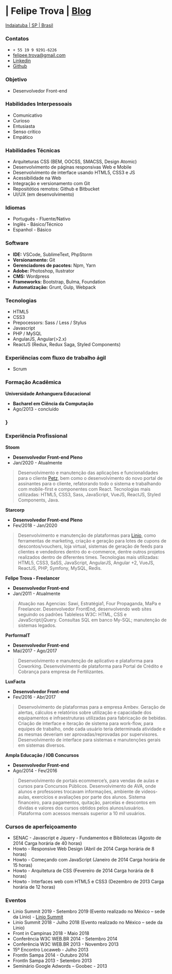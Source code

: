 # | Felipe Trova | [Blog](http://felipetrova.github.io/) #
[Indaiatuba | SP | Brasil](https://goo.gl/maps/TMGJSgDYEVCoyBtG6)

### Contatos ### 
* `+ 55 19 9 9291-6226`
* felipee.trova@gmail.com 
* [Linkedin](https://www.linkedin.com/in/felipetrova/)
* [Github](https://github.com/felipetrova)

### Objetivo ###
* Desenvolvedor Front-end

### Habilidades Interpessoais ###
* Comunicativo 
* Curioso
* Entusiasta
* Senso crítico
* Empático

### Habilidades Técnicas ###
* Arquiteturas CSS (BEM, OOCSS, SMACSS, Design Atomic)
* Desenvolvimento de páginas responsivas Web e Mobile
* Desenvolvimento de interface usando HTML5, CSS3 e JS
* Acessibilidade na Web
* Integração e versionamento com Git
* Repositótios remotos: Github e Bitbucket
* UI/UX (em desenvolvimento)

### Idiomas ### 
* Português - Fluente/Nativo
* Inglês - Básico/Técnico
* Espanhol - Básico

### Software ###
* **IDE:** VSCode, SublimeText, PhpStorm
* **Versionamento:** Git
* **Gerenciadores de pacotes:** Npm, Yarn
* **Adobe:** Photoshop, Ilustrator
* **CMS:** Wordpress
* **Frameworks:** Bootstrap, Bulma, Foundation
* **Automatização:** Grunt, Gulp, Webpack

### Tecnologias ###
* HTML5
* CSS3
* Prepocessors: Sass / Less / Stylus
* Javascript
* PHP / MySQL
* AngularJS, Angular(>2.x)
* ReactJS (Redux, Redux Saga, Styled Components)

### Experiências com fluxo de trabalho ágil ### 
* Scrum

### Formação Acadêmica ###
**Universidade Anhanguera Educacional**
* **Bacharel em Ciência da Computação**
* Ago/2013 - concluído
### } ###

### Experiência Profissional ###
**Stoom**
* **Desenvolvedor Front-end Pleno**
* Jan/2020 - Atualmente
> Desenvolvimento e manutenção das aplicações e funcionalidades para o cliente [Petz](https://www.petz.com.br/), bem como o desenvolvimento do novo portal de assinantes para o cliente, refatorando todo o sistema e trabalhando com mobile-first e componentes com React. Tecnologias mais utilizadas: HTML5, CSS3, Sass, JavaScript, VueJS, ReactJS, Styled Components, Java.

**Starcorp**
* **Desenvolvedor Front-end Pleno**
* Fev/2018 - Jan/2020
> Desenvolvimento e manutenção de plataformas para [Linio](https://www.linio.com/), como ferramentas de marketing, criação e geração para lotes de cupons de descontos/vouchers, loja virtual, sistemas de geração de feeds para clientes e vendedores dentro do e-commerce, dentre outros projetos realizados dentro de diferentes times. Tecnologias mais utilizadas: HTML5, CSS3, SaSS, JavaScript, AngularJS, Angular +2, VueJS, ReactJS, PHP, Symfony, MySQL, Redis.

**Felipe Trova - Freelancer**
* **Desenvolvedor Front-end**
* Jan/2011 - Atualmente
> Atuação nas Agencias: Sawi, Estratégia1, Four Propaganda, MaPa e Freelancer.
Desenvolvedor FrontEnd, desenvolvendo web sites seguindo os padrões Tableless W3C: HTML, CSS e JavaScript/jQuery. Consultas SQL em banco My-SQL; manutenção de sistemas legados.

**PerformaIT**
* **Desenvolvedor Front-end**
* Mai/2017 - Ago/2017
> Desenvolvimento e manutenção de aplicativo e plataforma para Coworking. Desenvolvimento de plataforma para Portal de Crédito e Cobrança para empresa de Fertilizantes.

**LuxFacta**
* **Desenvolvedor Front-end**
* Fev/2016 - Abr/2017
> Desenvolvimento de plataformas para a empresa Ambev. Geração de alertas, cálculos e relatórios sobre utilização e capacidade dos equipamentos e infraestruturas utilizadas para fabricação de bebidas. Criação de interface e iteração de sistema para work-flow, para equipes de trabalho, onde cada usuário teria determinada atividade e as mesmas deveriam ser aprovadas/reprovadas por supervisores. Desenvolvimento de interface para sistemas e manutenções gerais em sistemas diversos.

**Ampla Educação / IOB Concursos**
* **Desenvolvedor Front-end**
* Ago/2014 - Fev/2016
> Desenvolvimento de portais ecommerce’s, para vendas de aulas e cursos para Concursos Públicos. Desenvolvimento de AVA, onde alunos e professores trocavam informações, ambiente de videos-aulas, exercícios e avaliações por parte dos alunos. Sistema financeiro, para pagamentos, quitação, parcelas e descontos em dividas e valores dos cursos obtidos pelos alunos/usuários. Plataforma com acessos mensais superior a 10 mil usuários.

### Cursos de aperfeiçoamento ###
* SENAC - Javascript e Jquery - Fundamentos e Bibliotecas (Agosto de 2014 Carga horária de 40 horas)
* Howto - Responsive Web Design (Abril de 2014 Carga horária de 8 horas)
* Howto - Começando com JavaScript (Janeiro de 2014 Carga horária de 15 horas)
* Howto - Arquitetura de CSS (Fevereiro de 2014 Carga horária de 8 horas)
* Howto - Interfaces web com HTML5 e CSS3 (Dezembro de 2013 Carga horária de 12 horas)

### Eventos ###
* Linio Summit 2019 - Setembro 2019 (Evento realizado no México – sede da Linio) - [Linio Summit](https://summit.linio.com)
* Linio Summit 2018 - Julho 2018 (Evento realizado no México – sede da Linio)
* Front in Campinas 2018 - Maio 2018
* Conferência W3C WEB.BR 2014 - Setembro 2014
* Conferência W3C WEB.BR 2013 - Novembro 2013
* 15º Encontro Locaweb - Julho 2013
* FrontIn Sampa 2014 - Outubro 2014
* FrontIn Sampa 2013 - Setembro 2013
* Seminário Google Adwords – Goobec - 2013